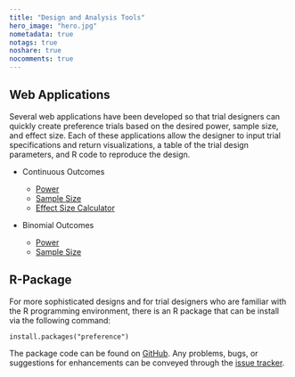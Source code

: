 ```yaml
---
title: "Design and Analysis Tools"
hero_image: "hero.jpg"
nometadata: true
notags: true
noshare: true
nocomments: true
---
```


## Web Applications

Several web applications have been developed so that trial designers
can quickly create preference trials based on the desired power, sample size,
and effect size. Each of these applications allow the designer to input 
trial specifications and return visualizations, a table of the trial
design parameters, and R code to reproduce the design.

- Continuous Outcomes
    - [Power](https://kaneplusplus.shinyapps.io/power-determination/)
    - [Sample Size](https://kaneplusplus.shinyapps.io/sample-size/)
    - [Effect Size Calculator](https://kaneplusplus.shinyapps.io/effect-size/)

- Binomial Outcomes
    - [Power](https://kaneplusplus.shinyapps.io/binomial-power/)
    - [Sample Size](https://kaneplusplus.shinyapps.io/binomial-sample-size/)


## R-Package

For more sophisticated designs and for trial designers who are familiar with
the R programming environment, there is an R package that can be install
via the following command:

```{r}
install.packages("preference")
```

The package code can be found on 
[GitHub](https://github.com/kaneplusplus/preference). Any problems, bugs, or
suggestions for enhancements can be conveyed through the 
[issue tracker](https://github.com/kaneplusplus/preference/issues).
